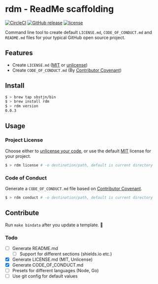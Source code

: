 # rdm - ReadMe scaffolding

[![CircleCI](https://img.shields.io/circleci/project/github/sbstjn/rdm.svg)](https://circleci.com/gh/sbstjn/rdm)
[![GitHub release](https://img.shields.io/github/release/sbstjn/rdm.svg)](https://github.com/sbstjn/rdm/releases)
[![license](https://img.shields.io/github/license/sbstjn/rdm.svg)](https://github.com/sbstjn/rdm/blob/master/LICENSE.md)

Command line tool to create default `LICENSE.md`, `CODE_OF_CONDUCT.md` and `README.md` files for your typical GitHub open source project.

## Features

- Create `LICENSE.md` ([MIT](https://opensource.org/licenses/MIT) or [unlicense](http://unlicense.org/))
- Create `CODE_OF_CONDUCT.md` (By [Contributor Covenant](http://contributor-covenant.org/version/1/4/)) 

## Install

```bash
$ > brew tap sbstjn/bin
$ > brew install rdm
$ > rdm version
0.0.3
```

## Usage

### Project License

Choose either to [unlicense your code](http://unlicense.org/), or use the default [MIT](https://opensource.org/licenses/MIT) license for your project.

```bash
$ > rdm license # -o destination/path, default is current directory
```

### Code of Conduct

Generate a `CODE_OF_CONDUCT.md` file based on [Contributor Covenant](http://contributor-covenant.org/version/1/4/).

```bash
$ > rdm conduct # -o destination/path, default is current directory
```

## Contribute

Run `make bindata` after you update a template. 🙆

### Todo

- [ ] Generate README.md
  - [ ] Support for different sections (shields.io etc.)
- [x] Generate LICENSE.md (MIT, Unlicense)
- [x] Generate CODE_OF_CONDUCT.md
- [ ] Presets for different languages (Node, Go)
- [ ] Use git config for default values
